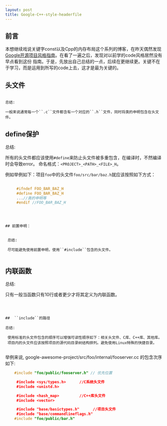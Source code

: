 ```yaml
---
layout: post
title: Google-C++-style-headerfile
---
```


## 前言

本想继续戏说关键字const以及Cpp的内存布局这个系列的博客，在昨天偶然发现[Google开源项目风格指南](http://zh-google-styleguide.readthedocs.io/en/latest/google-cpp-styleguide/headers/)。在看了一遍之后，发现对以前学的code风格居然没有早点看到这份
指南。于是，先放出自己总结的一点，后续在更继续更。关键不在于学习，而是运用到所写的code上去，这才是最为关键的。

## 头文件
~~~~~~~~~~~~~~~~~~~~~~~~~~~~~~~~~~~~~~~~~~~~~~~~~~

总结:

一般来说通常每一个``.c``文件都含有一个对应的``.h``文件，同时将类的申明包含在头文件。

~~~~~~~~~~~~~~~~~~~~~~~~~~~~~~~~~~~~~~~~~~~~~~~~~~

## define保护


总结:

 所有的头文件都应该使用``#define``来防止头文件被多重包含，在编译时，不然编译时会导致error。
 命名格式：``<PROJECT>_<PATH>_<FILE>_H``。
 

 例如举例如下：项目``foo``中的头文件``foo/src/bar/baz.h``就应该按照如下方式：
 
```C++
  
     #ifndef FOO_BAR_BAZ_H
     #define FOO_BAR_BAZ_H
     ...//类的申明等
     #endif //FOO_BAR_BAZ_H
     
```

~~~~~~~~~~~~~~~~~~~~~~~~~~~~~~~~~~~~~~~~~~~~~~~~~~
  
  
## 前置申明：

  
 总结:
  
 尽可能避免使用前置申明，使用``#include``包含的头文件。
      
 ~~~~~~~~~~~~~~~~~~~~~~~~~~~~~~~~~~~~~~~~~~~~~~~~~~     
 
 
 ##  内联函数

 总结:
 
 只有一般当函数只有10行或者更少才将其定义为内联函数。
 
 
 ~~~~~~~~~~~~~~~~~~~~~~~~~~~~~~~~~~~~~~~~~~~~~~~~~~
 
 
 
 ##  ``include``的路径
 
 总结:
  
  使用标准的头文件包含的顺序可以增强可读性顺序如下：相关头文件、C库、C++库、其他库。
  项目内的头文件应该按照项目的源代码目录树结构排列。避免使用Linux特殊的快捷目录。
  
 ~~~~~~~~~~~~~~~~~~~~~~~~~~~~~~~~~~~~~~~~~~~~~~~~~~
 
  举例来说, google-awesome-project/src/foo/internal/fooserver.cc 的包含次序如下:
  
  ```C++
      #include "foo/public/fooserver.h" // 优先位置

      #include <sys/types.h>      //C系统头文件
      #include <unistd.h>

      #include <hash_map>         //C++库头文件
      #include <vector>

      #include "base/basictypes.h"      //项目头文件
      #include "base/commandlineflags.h"
      #include "foo/public/bar.h"
 ```
  
